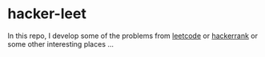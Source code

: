 # hacker-leet
In this repo, I develop some of the problems from [leetcode](https://leetcode.com/) or [hackerrank](https://www.hackerrank.com/) or some other interesting places ...
